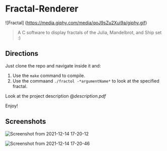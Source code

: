 # Fractal-Renderer

![Fractal] (https://media.giphy.com/media/qoJ9sZu2Xui9a/giphy.gif)

>A C software to display fractals of the Julia, Mandelbrot, and Ship set :)

## Directions

Just clone the repo and navigate inside it and:
  1. Use the `make` command to compile.
  2. Use the commaand `./fractol -*argumentName*` to look at the specified fractal.

Look at the project description @*description.pdf* 

Enjoy!

## Screenshots

![Screenshot from 2021-12-14 17-20-12](https://user-images.githubusercontent.com/47386839/145994121-98d6ae16-6ff9-4446-be01-7cc90c3eca6d.png)

![Screenshot from 2021-12-14 17-20-46](https://user-images.githubusercontent.com/47386839/145994140-80351a55-95a6-461a-b81d-966d25823e43.png)
